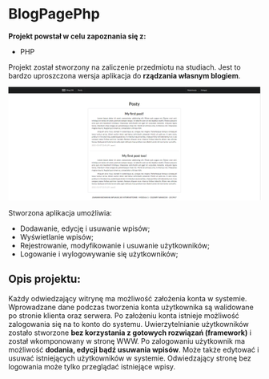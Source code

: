 BlogPagePhp
===========

**Projekt powstał w celu zapoznania się z:**

- PHP

Projekt został stworzony na zaliczenie przedmiotu na studiach. Jest to bardzo uproszczona wersja aplikacja do
**rządzania własnym blogiem**.

![Wygląd strony bloga](/assets/images/blog.png)

Stworzona aplikacja umożliwia:

- Dodawanie, edycję i usuwanie wpisów;
- Wyświetlanie wpisów;
- Rejestrowanie, modyfikowanie i usuwanie użytkowników;
- Logowanie i wylogowywanie się użytkowników;

## Opis projektu:

Każdy odwiedzający witrynę ma możliwość założenia konta w systemie. Wprowadzane dane podczas tworzenia konta użytkownika są 
walidowane po stronie klienta oraz serwera. Po założeniu konta istnieje możliwość zalogowania się na to konto do systemu. 
Uwierzytelnianie użytkowników zostało stworzone **bez korzystania z gotowych rozwiązań (framework)** i został wkomponowany w 
stronę WWW. Po zalogowaniu użytkownik ma możliwość **dodania, edycji bądź usuwania wpisów**. Może także edytować i usuwać 
istniejących użytkowników w systemie. Odwiedzający stronę bez logowania może tylko przeglądać istniejące wpisy.